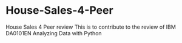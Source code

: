 # House-Sales-4-Peer
House Sales 4 Peer review
This is to contribute to the review of IBM DA0101EN Analyzing Data with Python
